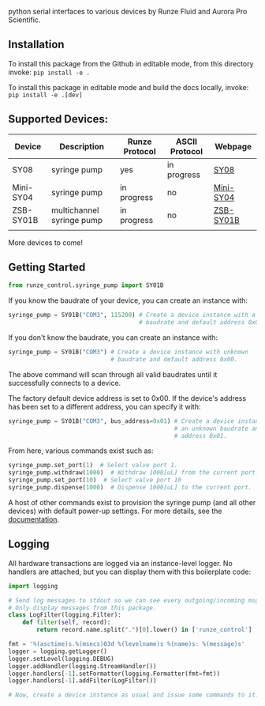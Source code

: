 python serial interfaces to various devices by Runze Fluid and Aurora Pro Scientific.

## Installation
<!--
To install this package from [PyPI](https://pypi.org/project/TigerASI/0.0.2/), invoke: `pip install TigerASI`.
-->

To install this package from the Github in editable mode, from this directory invoke: `pip install -e .`

To install this package in editable mode and build the docs locally, invoke: `pip install -e .[dev]`

## Supported Devices:
| Device    | Description               | Runze Protocol | ASCII Protocol | Webpage                                                                               |
|-----------|---------------------------|----------------|----------------|---------------------------------------------------------------------------------------|
| SY08      | syringe pump              | yes            | in progress    | [SY08](https://www.runzefluid.com/products/Syringe%20Pump-sy-08.html)                 |
| Mini-SY04 | syringe pump              | in progress    | no             | [Mini-SY04](https://www.runzefluid.com/products/programmable-syringe-pump.html) |
| ZSB-SY01B | multichannel syringe pump | in progress    | no             | [ZSB-SY01B](https://www.runzefluid.com/products/multi-channel-syringe-pump.html)      |
|           |                           |                |                |                                                                                       |

More devices to come!


## Getting Started
````python
from runze_control.syringe_pump import SY01B
````

If you know the baudrate of your device, you can create an instance with:
````python
syringe_pump = SY01B("COM3", 115200) # Create a device instance with a known
                                     # baudrate and default address 0x00.
````

If you don't know the baudrate, you can create an instance with:
````python
syringe_pump = SY01B("COM3") # Create a device instance with unknown
                             # baudrate and default address 0x00.
````
The above command will scan through all valid baudrates until it successfully
connects to a device.

The factory default device address is set to 0x00.
If the device's address has been set to a different address, you can specify it
with:
````python
syringe_pump = SY01B("COM3", bus_address=0x01) # Create a device instance with
                                               # an unknown baudrate and
                                               # address 0x01.
````

From here, various commands exist such as:
````python
syringe_pump.set_port(1)  # Select valve port 1.
syringe_pump.withdraw(1000)  # Withdraw 1000[uL] from the current port.
syringe_pump.set_port(10)  # Select valve port 10
syringe_pump.dispense(1000)  # Dispense 1000[uL] to the current port.
````

A host of other commands exist to provision the syringe pump (and all other devices) with default power-up settings.
For more details, see the [documentation]().

## Logging
All hardware transactions are logged via an instance-level logger.
No handlers are attached, but you can display them with this boilerplate code:
````python
import logging

# Send log messages to stdout so we can see every outgoing/incoming msg.
# Only display messages from this package.
class LogFilter(logging.Filter):
    def filter(self, record):
        return record.name.split(".")[0].lower() in ['runze_control']

fmt = '%(asctime)s.%(msecs)03d %(levelname)s %(name)s: %(message)s'
logger = logging.getLogger()
logger.setLevel(logging.DEBUG)
logger.addHandler(logging.StreamHandler())
logger.handlers[-1].setFormatter(logging.Formatter(fmt=fmt))
logger.handlers[-1].addFilter(LogFilter())

# Now, create a device instance as usual and issue some commands to it.
````
